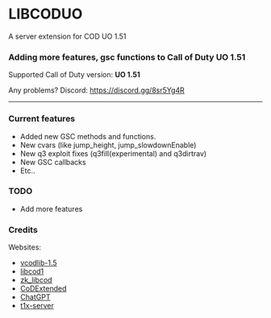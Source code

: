 # LIBCODUO
A server extension for COD UO 1.51
### Adding more features, gsc functions to Call of Duty UO 1.51

Supported Call of Duty version: **UO 1.51**

Any problems? Discord: https://discord.gg/8sr5Yg4R
___

### Current features
- Added new GSC methods and functions.
- New cvars (like jump_height, jump_slowdownEnable)
- New q3 exploit fixes (q3fill(experimental) and q3dirtrav)
- New GSC callbacks
- Etc..

### TODO
- Add more features

### Credits

Websites:

- [vcodlib-1.5](https://github.com/SADMANGaming/vcodlib-1.5)
- [libcod1](https://github.com/cod1dev/libcod1/)
- [zk_libcod](https://github.com/ibuddieat/zk_libcod/)
- [CoDExtended](https://github.com/xtnded/codextended/)
- [ChatGPT](https://chat.openai.com/)
- [t1x-server](https://github.com/Wolf-Pack-Clan/t1x-server/)

